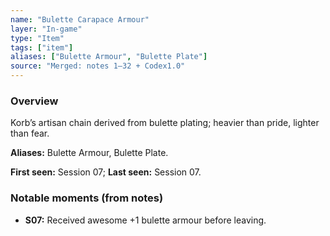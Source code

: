 ```yaml
---
name: "Bulette Carapace Armour"
layer: "In-game"
type: "Item"
tags: ["item"]
aliases: ["Bulette Armour", "Bulette Plate"]
source: "Merged: notes 1–32 + Codex1.0"
---
```

### Overview
Korb’s artisan chain derived from bulette plating; heavier than pride, lighter than fear.

**Aliases:** Bulette Armour, Bulette Plate.

**First seen:** Session 07; **Last seen:** Session 07.

### Notable moments (from notes)
- **S07:** Received awesome +1 bulette armour before leaving.
